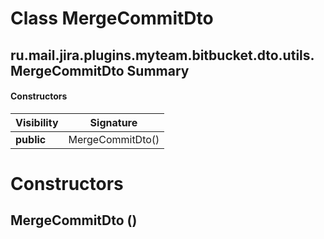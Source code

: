 Class MergeCommitDto
====================
ru.mail.jira.plugins.myteam.bitbucket.dto.utils.MergeCommitDto
Summary
-------
#### Constructors
| Visibility | Signature        |
| ---------- | ---------------- |
| **public** | MergeCommitDto() |

Constructors
============
MergeCommitDto ()
-----------------


